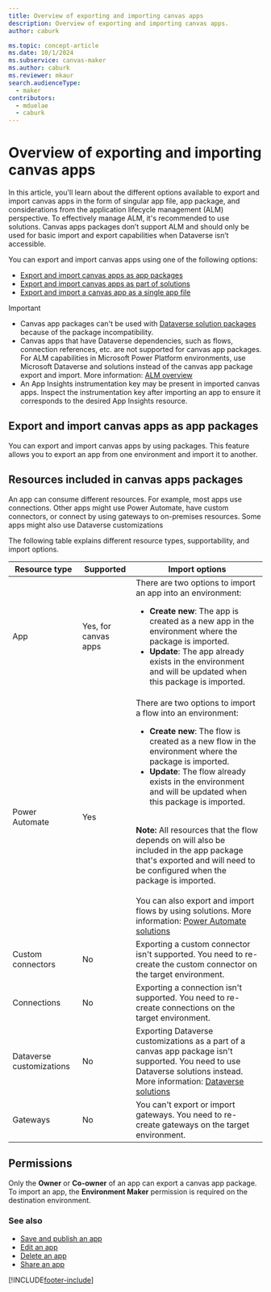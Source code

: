 ```yaml
---
title: Overview of exporting and importing canvas apps
description: Overview of exporting and importing canvas apps.
author: caburk

ms.topic: concept-article
ms.date: 10/1/2024
ms.subservice: canvas-maker
ms.author: caburk
ms.reviewer: mkaur
search.audienceType: 
  - maker
contributors:
  - mduelae
  - caburk
---
```


# Overview of exporting and importing canvas apps

In this article, you'll learn about the different options available to export and import canvas apps in the form of singular app file, app package, and considerations from the application lifecycle management (ALM) perspective. To effectively manage ALM, it's recommended to use solutions. Canvas apps packages don’t support ALM and should only be used for basic import and export capabilities when Dataverse isn’t accessible.

You can export and import canvas apps using one of the following options:

- [Export and import canvas apps as app packages](export-import-app-package.md)
- [Export and import canvas apps as part of solutions](../data-platform/solutions-overview.md)
- [Export and import a canvas app as a single app file](export-import-single-app.md)


> [!IMPORTANT]
> - Canvas app packages can't be used with [Dataverse solution packages](../data-platform/solutions-overview.md) because of the package incompatibility.
> - Canvas apps that have Dataverse dependencies, such as flows, connection references, etc. are not supported for canvas app packages. For ALM capabilities in Microsoft Power Platform environments, use Microsoft Dataverse and solutions instead of the canvas app package export and import. More information: [ALM overview](/power-platform/alm/overview-alm)
> - An App Insights instrumentation key may be present in imported canvas apps. Inspect the instrumentation key after importing an app to ensure it corresponds to the desired App Insights resource.

## Export and import canvas apps as app packages

You can export and import canvas apps by using packages. This feature allows you to export an app from one environment and import it to another.

## Resources included in canvas apps packages

An app can consume different resources. For example, most apps use connections. Other apps might use Power Automate, have custom connectors, or connect by using gateways to on-premises resources. Some apps might also use Dataverse customizations

The following table explains different resource types, supportability, and import options.

| Resource type | Supported | Import options |
| --- | --- | --- |
| App |Yes, for canvas apps |There are two options to import an app into an environment: <ul><li><b>Create new</b>: The app is created as a new app in the environment where the package is imported.</li> <li><b>Update</b>: The app already exists in the environment and will be updated when this package is imported.</li></ul> |
| Power Automate |Yes |There are two options to import a flow into an environment: <ul><li><b>Create new</b>: The flow is created as a new flow in the environment where the package is imported.</li> <li><b>Update</b>: The flow already exists in the environment and will be updated when this package is imported.</li></ul><br> <b>Note: </b>All resources that the flow depends on will also be included in the app package that's exported and will need to be configured when the package is imported. <br> <br> You can also export and import flows by using solutions. More information: [Power Automate solutions](/power-automate/overview-solution-flows) |
| Custom connectors |No |Exporting a custom connector isn't supported. You need to re-create the custom connector on the target environment. |
| Connections |No |Exporting a connection isn't supported. You need to re-create connections on the target environment. |
| Dataverse customizations |No |Exporting Dataverse customizations as a part of a canvas app package isn't supported. You need to use Dataverse solutions instead. More information: [Dataverse solutions](../../developer/data-platform/introduction-solutions.md) |
| Gateways |No | You can't export or import gateways. You need to re-create gateways on the target environment. |

## Permissions

Only the **Owner** or **Co-owner** of an app can export a canvas app package. To import an app, the **Environment Maker** permission is required on the destination environment.

### See also

- [Save and publish an app](save-publish-app.md)
- [Edit an app](edit-app.md)
- [Delete an app](delete-app.md)
- [Share an app](share-app.md)


[!INCLUDE[footer-include](../../includes/footer-banner.md)]
